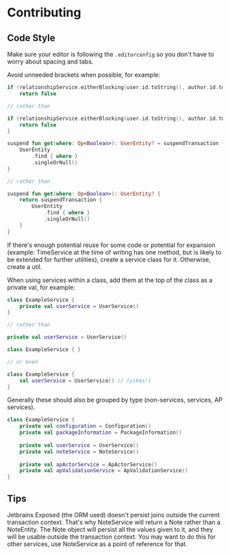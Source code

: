 # Contributing

## Code Style

Make sure your editor is following the `.editorconfig` so you don't have to worry about spacing and tabs.

Avoid unneeded brackets when possible, for example:

```kotlin
if (relationshipService.eitherBlocking(user.id.toString(), author.id.toString()))
	return false

// rather than

if (relationshipService.eitherBlocking(user.id.toString(), author.id.toString())) {
	return false
}
```

```kotlin
suspend fun get(where: Op<Boolean>): UserEntity? = suspendTransaction {
	UserEntity
		.find { where }
		.singleOrNull()
}

// rather than

suspend fun get(where: Op<Boolean>): UserEntity? {
	return suspendTransaction {
		UserEntity
			.find { where }
			.singleOrNull()
	}
}
```

If there's enough potential reuse for some code or potential for expansion (example: TimeService at the time of writing has one method, but is likely to be extended for further utilities), create a service class for it. Otherwise, create a util.

When using services within a class, add them at the top of the class as a private val, for example:

```kotlin
class ExampleService {
	private val userService = UserService()
}

// rather than

private val userService = UserService()

class ExampleService { }

// or even

class ExampleService {
	val userService = UserService() // (yikes!)
}
```

Generally these should also be grouped by type (non-services, services, AP services).

```kotlin
class ExampleService {
	private val configuration = Configuration()
	private val packageInformation = PackageInformation()
	
	private val userService = UserService()
	private val noteService = NoteService()
	
	private val apActorService = ApActorService()
	private val apValidationService = ApValidationService()
}
```

## Tips

Jetbrains Exposed (the ORM used) doesn't persist joins outside the current transaction context. That's why NoteService will return a Note rather than a NoteEntity. The Note object will persist all the values given to it, and they will be usable outside the transaction context. You may want to do this for other services, use NoteService as a point of reference for that.

